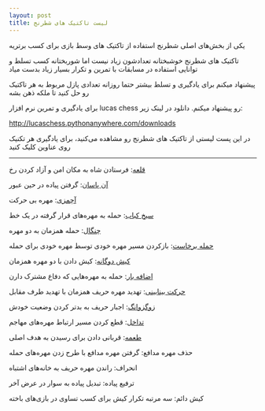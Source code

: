 ```yaml
---
layout: post
title: لیست تاکتیک های شطرنج
---
```


یکی از بخش‌های اصلی شطرنج استفاده از تاکتیک های وسط بازی برای کسب برتریه

تاکتیک های شطرنج خوشبختانه تعدادشون زیاد نیست اما شوربختانه کسب تسلط و توانایی استفاده در مسابقات با تمرین و تکرار بسیار زیاد بدست میاد

پیشنهاد میکنم برای یادگیری و تسلط بیشتر حتما روزانه تعدادی پازل مربوط به هر تاکتیک رو حل کنید تا ملکه ذهن بشه

برای یادگیری و تمرین نرم افزار lucas chess رو پیشنهاد میکنم. دانلود در لینک زیر:

<a rel="nofollow" href="http://lucaschess.pythonanywhere.com/downloads" target="_blank">http://lucaschess.pythonanywhere.com/downloads</a>

در این پست لیستی از تاکتیک های شطرنج رو مشاهده می‌کنید، برای یادگیری هر تکنیک روی عناوین کلیک کنید

***

[قلعه](https://ehsaider.ir/castling): فرستادن شاه به مکان امن و آزاد کردن رخ

[آن پاسان](https://ehsaider.ir/en-passant): گرفتن پیاده در حین عبور

[آچمزی](https://ehsaider.ir/pin): مهره بی حرکت

[سیخ کباب](https://ehsaider.ir/skewer): حمله به مهره‌های قرار گرفته در یک خط

[چنگال](https://ehsaider.ir/fork): حمله همزمان به دو مهره

[حمله برخاست](https://ehsaider.ir/discovered-attack): بازکردن مسیر مهره خودی توسط مهره خودی برای حمله

[کیش دوگانه](https://ehsaider.ir/double-check): کیش دادن با دو مهره همزمان

[اضافه بار](https://ehsaider.ir/overloaded-pieces): حمله به مهره‌هایی که دفاع مشترک دارن

[حرکت بینابینی](https://ehsaider.ir/zwischenzug): تهدید مهره حریف همزمان با تهدید طرف مقابل

[زوگزوانگ](https://ehsaider.ir/zugzwang): اجبار حریف به بدتر کردن وضعیت خودش

[تداخل](https://ehsaider.ir/interference): قطع کردن مسیر ارتباط مهره‌های مهاجم

[طعمه](https://ehsaider.ir/decoy): قربانی دادن برای رسیدن به هدف اصلی

حذف مهره مدافع: گرفتن مهره مدافع با طرح زدن مهره‌های حمله

انحراف: راندن مهره حریف به خانه‌های اشتباه

ترفیع پیاده: تبدیل پیاده به سوار در عرض آخر

کیش دائم: سه مرتبه تکرار کیش برای کسب تساوی در بازی‌های باخته
